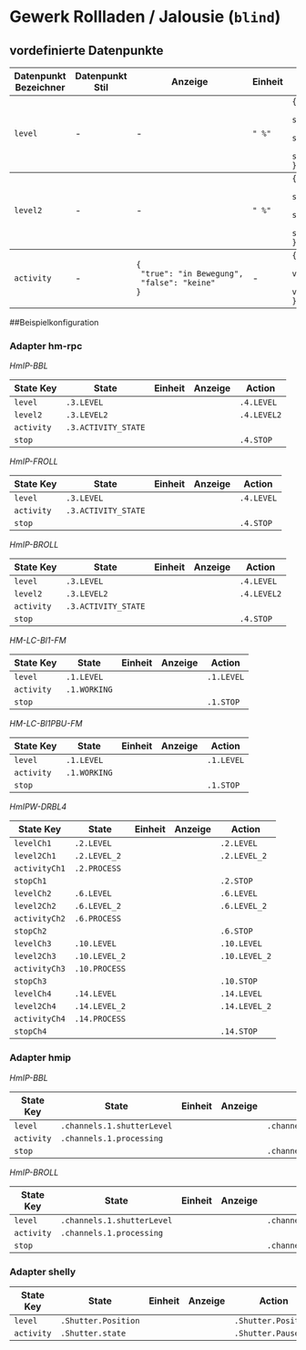 
# Gewerk Rollladen / Jalousie (`blind`)

## vordefinierte Datenpunkte

<table><thead><tr><th>Datenpunkt Bezeichner</th><th>Datenpunkt Stil</th><th>Anzeige</th><th>Einheit</th><th>Icon</th><th>Icon Stil</th></tr></thead>
<tbody><tr><td><code>level</code></td><td>-</td><td>-</td><td><code>"&nbsp;%"</code></td><td><code>{<br />&nbsp;"default":&nbsp;"window-shutter-open",<br />&nbsp;">90":&nbsp;"window-shutter-open",<br />&nbsp;"<=90":&nbsp;"window-shutter"<br />}</code></td><td>-</td></tr></tbody>
<tbody><tr><td><code>level2</code></td><td>-</td><td>-</td><td><code>"&nbsp;%"</code></td><td><code>{<br />&nbsp;"default":&nbsp;"window-shutter-open",<br />&nbsp;">90":&nbsp;"window-shutter-open",<br />&nbsp;"<=90":&nbsp;"window-shutter"<br />}</code></td><td>-</td></tr></tbody>
<tbody><tr><td><code>activity</code></td><td>-</td><td><code>{<br />&nbsp;"true":&nbsp;"in&nbsp;Bewegung",<br />&nbsp;"false":&nbsp;"keine"<br />}</code></td><td>-</td><td><code>{<br />&nbsp;"true":&nbsp;"pan-vertical",<br />&nbsp;"false":&nbsp;"dots-vertical"<br />}</code></td><td>-</td></tr></tbody>
</table>

##Beispielkonfiguration


### Adapter hm-rpc


*HmIP-BBL*

<table><thead><tr>
<th>State Key</th>
<th>State</th>
<th>Einheit</th>
<th>Anzeige</th>
<th>Action</th>
</thead><tbody>
<tr>
<td><code>level</td>
<td><code>.3.LEVEL</code></td>
<td><code></code></td>
<td></td>
<td><code>.4.LEVEL</code></td>
</tr>
<tr>
<td><code>level2</td>
<td><code>.3.LEVEL2</code></td>
<td><code></code></td>
<td></td>
<td><code>.4.LEVEL2</code></td>
</tr>
<tr>
<td><code>activity</td>
<td><code>.3.ACTIVITY_STATE</code></td>
<td><code></code></td>
<td></td>
<td><code></code></td>
</tr>
<tr>
<td><code>stop</td>
<td><code></code></td>
<td><code></code></td>
<td></td>
<td><code>.4.STOP</code></td>
</tr>
</tbody></table>

*HmIP-FROLL*

<table><thead><tr>
<th>State Key</th>
<th>State</th>
<th>Einheit</th>
<th>Anzeige</th>
<th>Action</th>
</thead><tbody>
<tr>
<td><code>level</td>
<td><code>.3.LEVEL</code></td>
<td><code></code></td>
<td></td>
<td><code>.4.LEVEL</code></td>
</tr>
<tr>
<td><code>activity</td>
<td><code>.3.ACTIVITY_STATE</code></td>
<td><code></code></td>
<td></td>
<td><code></code></td>
</tr>
<tr>
<td><code>stop</td>
<td><code></code></td>
<td><code></code></td>
<td></td>
<td><code>.4.STOP</code></td>
</tr>
</tbody></table>

*HmIP-BROLL*

<table><thead><tr>
<th>State Key</th>
<th>State</th>
<th>Einheit</th>
<th>Anzeige</th>
<th>Action</th>
</thead><tbody>
<tr>
<td><code>level</td>
<td><code>.3.LEVEL</code></td>
<td><code></code></td>
<td></td>
<td><code>.4.LEVEL</code></td>
</tr>
<tr>
<td><code>level2</td>
<td><code>.3.LEVEL2</code></td>
<td><code></code></td>
<td></td>
<td><code>.4.LEVEL2</code></td>
</tr>
<tr>
<td><code>activity</td>
<td><code>.3.ACTIVITY_STATE</code></td>
<td><code></code></td>
<td></td>
<td><code></code></td>
</tr>
<tr>
<td><code>stop</td>
<td><code></code></td>
<td><code></code></td>
<td></td>
<td><code>.4.STOP</code></td>
</tr>
</tbody></table>

*HM-LC-Bl1-FM*

<table><thead><tr>
<th>State Key</th>
<th>State</th>
<th>Einheit</th>
<th>Anzeige</th>
<th>Action</th>
</thead><tbody>
<tr>
<td><code>level</td>
<td><code>.1.LEVEL</code></td>
<td><code></code></td>
<td></td>
<td><code>.1.LEVEL</code></td>
</tr>
<tr>
<td><code>activity</td>
<td><code>.1.WORKING</code></td>
<td><code></code></td>
<td></td>
<td><code></code></td>
</tr>
<tr>
<td><code>stop</td>
<td><code></code></td>
<td><code></code></td>
<td></td>
<td><code>.1.STOP</code></td>
</tr>
</tbody></table>

*HM-LC-Bl1PBU-FM*

<table><thead><tr>
<th>State Key</th>
<th>State</th>
<th>Einheit</th>
<th>Anzeige</th>
<th>Action</th>
</thead><tbody>
<tr>
<td><code>level</td>
<td><code>.1.LEVEL</code></td>
<td><code></code></td>
<td></td>
<td><code>.1.LEVEL</code></td>
</tr>
<tr>
<td><code>activity</td>
<td><code>.1.WORKING</code></td>
<td><code></code></td>
<td></td>
<td><code></code></td>
</tr>
<tr>
<td><code>stop</td>
<td><code></code></td>
<td><code></code></td>
<td></td>
<td><code>.1.STOP</code></td>
</tr>
</tbody></table>

*HmIPW-DRBL4*

<table><thead><tr>
<th>State Key</th>
<th>State</th>
<th>Einheit</th>
<th>Anzeige</th>
<th>Action</th>
</thead><tbody>
<tr>
<td><code>levelCh1</td>
<td><code>.2.LEVEL</code></td>
<td><code></code></td>
<td></td>
<td><code>.2.LEVEL</code></td>
</tr>
<tr>
<td><code>level2Ch1</td>
<td><code>.2.LEVEL_2</code></td>
<td><code></code></td>
<td></td>
<td><code>.2.LEVEL_2</code></td>
</tr>
<tr>
<td><code>activityCh1</td>
<td><code>.2.PROCESS</code></td>
<td><code></code></td>
<td></td>
<td><code></code></td>
</tr>
<tr>
<td><code>stopCh1</td>
<td><code></code></td>
<td><code></code></td>
<td></td>
<td><code>.2.STOP</code></td>
</tr>
<tr>
<td><code>levelCh2</td>
<td><code>.6.LEVEL</code></td>
<td><code></code></td>
<td></td>
<td><code>.6.LEVEL</code></td>
</tr>
<tr>
<td><code>level2Ch2</td>
<td><code>.6.LEVEL_2</code></td>
<td><code></code></td>
<td></td>
<td><code>.6.LEVEL_2</code></td>
</tr>
<tr>
<td><code>activityCh2</td>
<td><code>.6.PROCESS</code></td>
<td><code></code></td>
<td></td>
<td><code></code></td>
</tr>
<tr>
<td><code>stopCh2</td>
<td><code></code></td>
<td><code></code></td>
<td></td>
<td><code>.6.STOP</code></td>
</tr>
<tr>
<td><code>levelCh3</td>
<td><code>.10.LEVEL</code></td>
<td><code></code></td>
<td></td>
<td><code>.10.LEVEL</code></td>
</tr>
<tr>
<td><code>level2Ch3</td>
<td><code>.10.LEVEL_2</code></td>
<td><code></code></td>
<td></td>
<td><code>.10.LEVEL_2</code></td>
</tr>
<tr>
<td><code>activityCh3</td>
<td><code>.10.PROCESS</code></td>
<td><code></code></td>
<td></td>
<td><code></code></td>
</tr>
<tr>
<td><code>stopCh3</td>
<td><code></code></td>
<td><code></code></td>
<td></td>
<td><code>.10.STOP</code></td>
</tr>
<tr>
<td><code>levelCh4</td>
<td><code>.14.LEVEL</code></td>
<td><code></code></td>
<td></td>
<td><code>.14.LEVEL</code></td>
</tr>
<tr>
<td><code>level2Ch4</td>
<td><code>.14.LEVEL_2</code></td>
<td><code></code></td>
<td></td>
<td><code>.14.LEVEL_2</code></td>
</tr>
<tr>
<td><code>activityCh4</td>
<td><code>.14.PROCESS</code></td>
<td><code></code></td>
<td></td>
<td><code></code></td>
</tr>
<tr>
<td><code>stopCh4</td>
<td><code></code></td>
<td><code></code></td>
<td></td>
<td><code>.14.STOP</code></td>
</tr>
</tbody></table>

### Adapter hmip


*HmIP-BBL*

<table><thead><tr>
<th>State Key</th>
<th>State</th>
<th>Einheit</th>
<th>Anzeige</th>
<th>Action</th>
</thead><tbody>
<tr>
<td><code>level</td>
<td><code>.channels.1.shutterLevel</code></td>
<td><code></code></td>
<td></td>
<td><code>.channels.1.shutterLevel</code></td>
</tr>
<tr>
<td><code>activity</td>
<td><code>.channels.1.processing</code></td>
<td><code></code></td>
<td></td>
<td><code></code></td>
</tr>
<tr>
<td><code>stop</td>
<td><code></code></td>
<td><code></code></td>
<td></td>
<td><code>.channels.1.stop</code></td>
</tr>
</tbody></table>

*HmIP-BROLL*

<table><thead><tr>
<th>State Key</th>
<th>State</th>
<th>Einheit</th>
<th>Anzeige</th>
<th>Action</th>
</thead><tbody>
<tr>
<td><code>level</td>
<td><code>.channels.1.shutterLevel</code></td>
<td><code></code></td>
<td></td>
<td><code>.channels.1.shutterLevel</code></td>
</tr>
<tr>
<td><code>activity</td>
<td><code>.channels.1.processing</code></td>
<td><code></code></td>
<td></td>
<td><code></code></td>
</tr>
<tr>
<td><code>stop</td>
<td><code></code></td>
<td><code></code></td>
<td></td>
<td><code>.channels.1.stop</code></td>
</tr>
</tbody></table>

### Adapter shelly

<table><thead><tr>
<th>State Key</th>
<th>State</th>
<th>Einheit</th>
<th>Anzeige</th>
<th>Action</th>
</thead><tbody>
<tr>
<td><code>level</td>
<td><code>.Shutter.Position</code></td>
<td><code></code></td>
<td></td>
<td><code>.Shutter.Position</code></td>
</tr>
<tr>
<td><code>activity</td>
<td><code>.Shutter.state</code></td>
<td><code></code></td>
<td></td>
<td><code>.Shutter.Pause</code></td>
</tr>
</tbody></table>